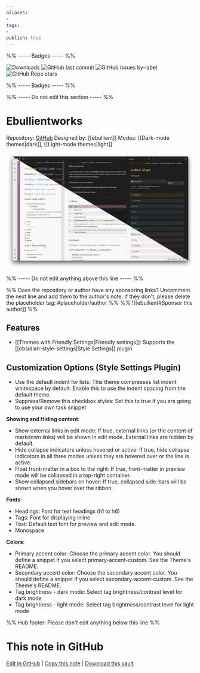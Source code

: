 ```yaml
---
aliases:
- 
tags: 
- 
publish: true
---
```


%% ----- Badges ----- %%

![Downloads](https://img.shields.io/badge/downloads-8042-573E7A?style=for-the-badge&logo=)
![GitHub last commit](https://img.shields.io/github/last-commit/ebullient/obsidian-theme-ebullientworks?color=573E7A&label=last%20update&logo=github&style=for-the-badge)
![GitHub issues by-label](https://img.shields.io/github/issues/ebullient/obsidian-theme-ebullientworks/help%20wanted?color=573E7A&logo=github&style=for-the-badge) 
![GitHub Repo stars](https://img.shields.io/github/stars/ebullient/obsidian-theme-ebullientworks?color=573E7A&logo=github&style=for-the-badge)

%% ----- Badges ----- %%

%% ----- Do not edit this section ----- %%

# Ebullientworks

Repository: [GitHub](https://github.com/ebullient/obsidian-theme-ebullientworks)
Designed by: [[ebullient]]
Modes: [[Dark-mode themes|dark]], [[Light-mode themes|light]]



![screenshot](https://github.com/ebullient/obsidian-theme-ebullientworks/raw/main/images/ebullientworks-theme.jpg)

%% ----- Do not edit anything above this line ----- %% 

%% Does the repository or author have any sponsoring links? Uncomment the next line and add them to the author's note. If they don't, please delete the placeholder tag: #placeholder/author %%
%% ![[ebullient#Sponsor this author]] %%


## Features

- [[Themes with Friendly Settings|Friendly settings]]: Supports the [[obsidian-style-settings|Style Settings]] plugin

## Customization Options (Style Settings Plugin) 
- Use the default indent for lists: This theme compresses list indent whitespace by default. Enable this to use the indent spacing from the default theme.
- Suppress/Remove this checkbox styles: Set this to true if you are going to use your own task snippet

**Showing and Hiding content**: 
- Show external links in edit mode: If true, external links (or the content of markdown links) will be shown in edit mode. External links are hidden by default.
- Hide collapse indicators unless hovered or active: If true, hide collapse indicators in all three modes unless they are hovered over or the line is active.
- Float front-matter in a box to the right: If true, front-matter in preview mode will be collapsed in a top-right container.
- Show collapsed sidebars on hover: If true, collapsed side-bars will be shown when you hover over the ribbon.

**Fonts**: 
- Headings: Font for text headings (h1 to h6)
- Tags: Font for displaying inline
- Text: Default text font for preview and edit mode.
- Monospace

**Colors**: 
- Primary accent color: Choose the primary accent color. You should define a snippet if you select primary-accent-custom. See the Theme's README.
- Secondary accent color: Choose the secondary accent color. You should define a snippet if you select secondary-accent-custom. See the Theme's README.
- Tag brightness - dark mode: Select tag brightness/contrast level for dark mode
- Tag brightness - light mode: Select tag brightness/contrast level for light mode


%% Hub footer: Please don't edit anything below this line %%

# This note in GitHub

<span class="git-footer">[Edit In GitHub](https://github.dev/obsidian-community/obsidian-hub/blob/main/02%20-%20Community%20Expansions/02.05%20All%20Community%20Expansions/Themes/Ebullientworks.md "git-hub-edit-note") | [Copy this note](https://raw.githubusercontent.com/obsidian-community/obsidian-hub/main/02%20-%20Community%20Expansions/02.05%20All%20Community%20Expansions/Themes/Ebullientworks.md "git-hub-copy-note") | [Download this vault](https://github.com/obsidian-community/obsidian-hub/archive/refs/heads/main.zip "git-hub-download-vault") </span>
